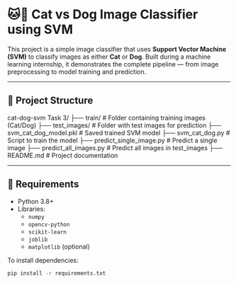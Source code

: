 # 🐱🐶 Cat vs Dog Image Classifier using SVM

This project is a simple image classifier that uses **Support Vector Machine (SVM)** to classify images as either **Cat** or **Dog**. Built during a machine learning internship, it demonstrates the complete pipeline — from image preprocessing to model training and prediction.

---

## 📂 Project Structure

cat-dog-svm Task 3/
├── train/ # Folder containing training images (Cat/Dog)
├── test_images/ # Folder with test images for prediction
├── svm_cat_dog_model.pkl # Saved trained SVM model
├── svm_cat_dog.py # Script to train the model
├── predict_single_image.py # Predict a single image
├── predict_all_images.py # Predict all images in test_images
├── README.md # Project documentation

---

## 🔧 Requirements

- Python 3.8+
- Libraries:
  - `numpy`
  - `opencv-python`
  - `scikit-learn`
  - `joblib`
  - `matplotlib` (optional)

To install dependencies:
```bash
pip install -r requirements.txt